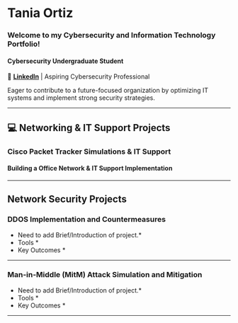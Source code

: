 # Tania Ortiz
### Welcome to my Cybersecurity and Information Technology Portfolio!

#### Cybersecurity Undergraduate Student 
🔗 [**LinkedIn**](https://www.linkedin.com/in/tania-ortiz1) | Aspiring Cybersecurity Professional

Eager to contribute to a future-focused organization by optimizing IT systems and implement strong security strategies.

______________________________________________________________________________________________
## 💻 Networking & IT Support Projects 
### Cisco Packet Tracker Simulations & IT Support
#### Building a Office Network & IT Support Implementation

______________________________________________________________________________________________

## Network Security Projects

### DDOS Implementation and Countermeasures

* Need to add Brief/Introduction of project.*
* Tools *
* Key Outcomes *
_______________________________________________________________________________________________
### Man-in-Middle (MitM) Attack Simulation and Mitigation

* Need to add Brief/Introduction of project.*
* Tools *
* Key Outcomes *
_______________________________________________________________________________________________
